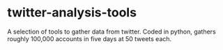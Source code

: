 # twitter-analysis-tools
A selection of tools to gather data from twitter. Coded in python, gathers roughly 100,000 accounts in five days at 50 tweets each.
